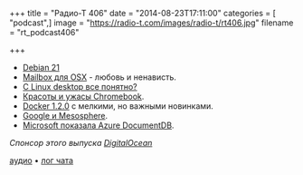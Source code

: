 +++
title = "Радио-Т 406"
date = "2014-08-23T17:11:00"
categories = [ "podcast",]
image = "https://radio-t.com/images/radio-t/rt406.jpg"
filename = "rt_podcast406"

+++

* [Debian 21](https://bits.debian.org/2014/08/21-birthday-debian.html)
* [Mailbox для OSX](http://prsm.tc/yLi2pD) - любовь и ненависть.
* [С Linux desktop все понятно?](http://www.techrepublic.com/article/can-we-please-stop-talking-about-the-linux-desktop/?utm_campaign=buffer&utm_content=buffercf)
* [Красоты и ужасы Chromebook](http://www.omgchrome.com/three-myths-about-chrome-os-and-chromebooks/).
* [Docker 1.2.0](https://blog.docker.com/2014/08/announcing-docker-1-2-0/) с мелкими, но важными новинками.
* [Google и Mesosphere](http://venturebeat.com/2014/08/18/google-cloud-adds-easy-installation-of-mesospheres-hot-management-software/).
* [Microsoft показала Azure DocumentDB](http://gigaom.com/2014/08/21/microsoft-unveils-documentdb-a-nosql-database-built-for-azure/).

_Спонсор этого выпуска [DigitalOcean](https://www.digitalocean.com)_

[аудио](http://cdn.radio-t.com/rt_podcast406.mp3) • [лог чата](http://chat.radio-t.com/logs/radio-t-406.html)
<audio src="http://cdn.radio-t.com/rt_podcast406.mp3" preload="none"></audio>

